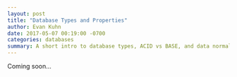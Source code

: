 ```yaml
---
layout: post
title: "Database Types and Properties"
author: Evan Kuhn
date: 2017-05-07 00:19:00 -0700
categories: databases
summary: A short intro to database types, ACID vs BASE, and data normalization.
---
```


Coming soon...
